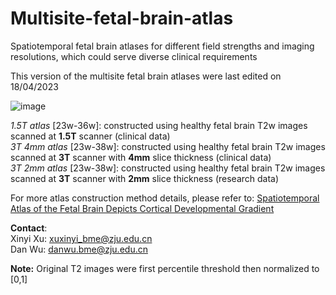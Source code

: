 # Multisite-fetal-brain-atlas
Spatiotemporal fetal brain atlases for different field strengths and imaging resolutions, which could serve diverse clinical requirements


This version of the multisite fetal brain atlases were last edited on 18/04/2023

![image](https://github.com/zjuwulab/Multisite-fetal-brain-atlas/assets/132861977/d3b3b2a8-a1c7-424e-8d7e-195c7fa8b06e)

_1.5T atlas_ [23w-36w]: constructed using healthy fetal brain T2w images scanned at **1.5T** scanner (clinical data)\
_3T 4mm atlas_ [23w-38w]: constructed using healthy fetal brain T2w images scanned at **3T** scanner with **4mm** slice thickness (clinical data)\
_3T 2mm atlas_ [23w-38w]: constructed using healthy fetal brain T2w images scanned at **3T** scanner with **2mm** slice thickness (research data)

For more atlas construction method details, please refer to: [Spatiotemporal Atlas of the Fetal Brain Depicts Cortical Developmental Gradient](https://doi.org/10.1523/JNEUROSCI.1285-22.2022)

**Contact**:\
Xinyi Xu: xuxinyi_bme@zju.edu.cn\
Dan Wu: danwu.bme@zju.edu.cn

**Note:** Original T2 images were first percentile threshold then normalized to [0,1]
